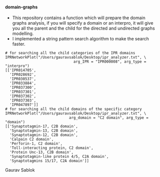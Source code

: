 #### domain-graphs

- This repository contains a function which will prepare the domain graphs analysis, if you will specify a domain or an interpro, it will give you all the parent and the child for the directed and undirected graphs modelling.
- I implemented a string pattern search algorithm to make the search faster.
  
```
# for searching all the child categories of the IPR domains
IPRNetworkPlot("/Users/gauravsablok/Desktop/ipr_analyzer.txt", \
                               arg_IPR = "IPR000008", arg_type = "interpro")
[['IPR014705',
  'IPR028692',
  'IPR030537',
  'IPR033884',
  'IPR037300',
  'IPR037301',
  'IPR037302',
  'IPR037303',
  'IPR047897']]
# for searching all the child domains of the specific category
IPRNetworkPlot("/Users/gauravsablok/Desktop/ipr_analyzer.txt", \
                             arg_domain = "C2 domain", arg_type = "domain")
[['Synaptotagmin-17, C2B domain',
  'Synaptotagmin-13, C2B domain',
  'Synaptotagmin-12, C2B domain',
  'Calpain C2 domain',
  'Perforin-1, C2 domain',
  'Toll-interacting protein, C2 domain',
  'Protein Unc-13, C2B domain',
  'Synaptotagmin-like protein 4/5, C2A domain',
  'Synaptotagmins 15/17, C2A domain']]
```
Gaurav Sablok
